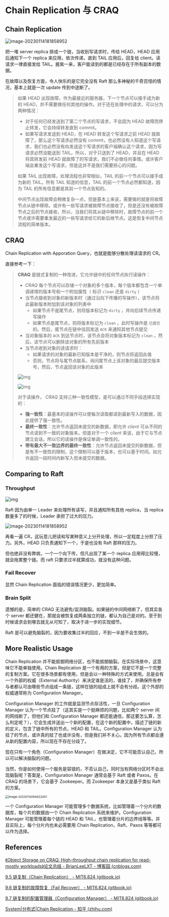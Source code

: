 # Chain Replication 与 CRAQ

## Chain Replication

![image-20230114181858952](https://beetpic.oss-cn-hangzhou.aliyuncs.com/img/202301141819018.png)

把一堆 server replica 排成一个链，当收到写请求时，传给 HEAD，HEAD 应用后通知下一个 replica 来应用，依次传递，直到 TAIL 应用后，回复给 client。读请求一律直接发给 TAIL。酱紫一来，客户能读到的都是已经存在于所有副本的数据。

在故障以及恢复方面，令人快乐的是它完全没有 Raft 那么多神秘的千奇百怪的情况，基本上就是一次 update 传到中途断了。

> 如果 HEAD 出现故障，作为最接近的服务器，下一个节点可以接手成为新的 HEAD，并不需要做任何其他的操作。对于还在处理中的请求，可以分为两种情况：
>
> - 对于任何已经发送到了第二个节点的写请求，不会因为 HEAD 故障而停止转发，它会持续转发直到 commit。
> - 如果写请求发送到 HEAD，在 HEAD 转发这个写请求之前 HEAD 就故障了，那么这个写请求必然没有 commit，也必然没有人知道这个写请求，我们也必然没有向发送这个写请求的客户端确认这个请求，因为写请求必然没能送到 TAIL。所以，对于只送到了 HEAD，并且在 HEAD 将其转发前 HEAD 就故障了的写请求，我们不必做任何事情。或许客户端会重发这个写请求，但是这并不是我们需要担心的问题。
>
> 如果 TAIL 出现故障，处理流程也非常相似，TAIL 的前一个节点可以接手成为新的 TAIL。所有 TAIL 知道的信息，TAIL 的前一个节点必然都知道，因为 TAIL 的所有信息都是其前一个节点告知的。
>
> 中间节点出现故障会稍微复杂一点，但是基本上来说，需要做的就是将故障节点从链中移除。或许有一些写请求被故障节点接收了，但是还没有被故障节点之后的节点接收，所以，当我们将其从链中移除时，故障节点的前一个节点或许需要重发最近的一些写请求给它的新后继节点。这是恢复中间节点流程的简单版本。

## CRAQ

Chain Replication with Apporation Query，也就是能够分散处理读请求的 CR。

直接参考一下：

> **CRAQ** 是链式复制的一种改进，它允许链中的任何节点执行读操作：
>
> - *CRAQ* 每个节点可以存储一个对象的多个版本，每个版本都包含一个单调递增的版本号和一个附加属性（ 标识 `clean` 还是 `dirty` ）
> - 当节点接收到对象的新版本时（通过沿向下传播的写操作），该节点将此最新版本附加到该对象的列表中
>   - 如果节点不是尾节点，则将版本标记为 `dirty` ，并向后续节点传递写操作
>   - 如果节点是尾节点，则将版本标记为 `clean` ，此时写操作是 `已提交` 的。然后，尾节点在链中往回发送 `ACK` 来通知其他节点提交
> - 当对象版本的 `ACK` 到达节点时，该节点会将对象版本标记为 `clean` 。然后，该节点可以删除该对象的所有先前版本
> - 当节点收到对象的读请求时：
>   - 如果请求的对象的最新已知版本是干净的，则节点将返回此值
>   - 否则，节点将与尾节点联系，询问尾节点上该对象的最后提交版本号，然后，节点返回该对象的此版本
>
> ![img](https://beetpic.oss-cn-hangzhou.aliyuncs.com/img/202301141851248.png)
>
> ![img](https://beetpic.oss-cn-hangzhou.aliyuncs.com/img/202301141851230.png)
>
> 对于读操作， *CRAQ* 支持三种一致性模型，是可以通过不同手段选择实现的：
>
> - **强一致性**：最基本的读操作可以使每次读取都读到最新写入的数据，因此提供了强一致性。
> - **最终一致性**：允许节点返回未提交的新数据，即允许 *client* 可从不同的节点读到不一致的对象版本。但是对于一个 *client* 来说，由于它与节点建立会话，所以它的读操作是保证单调一致性的。
> - **带有最大不一致边界的最终一致性**：允许节点返回未提交的新数据，但是有不一致性的限制，这个限制可以基于版本，也可以基于时间。如允许返回一段时间内新写入但未提交的数据。

## Comparing to Raft

### Throughput

![img](https://beetpic.oss-cn-hangzhou.aliyuncs.com/img/202301141856868.png)

Raft 因为由单一 Leader 来处理所有读写，并且通知所有其他 replica，当 replica 数量多了的时候，Leader 承担了过大的压力。

![image-20230114181858952](https://beetpic.oss-cn-hangzhou.aliyuncs.com/img/202301141858965.png)

再看一遍 CR，这玩意儿把读和写某种意义上分开处理，所以一定程度上分担了压力。另外，HEAD 只负责通知下一个，于是也没有 Raft 那样的压力。

但也绝非没有弊病，一个一个向下传，但凡出现了某一个 replica 应用得比较慢，就会拖累整个链。而 raft 只要求过半就算成功，就没有这种问题。

### Fail Recover

显然 Chain Replication 面临的错误情况更少，更加简单。

### Brain Split

遗憾的是，简单的 CRAQ 无法避免/监测脑裂。如果链的中间网络断了，但其实各个 server 都还健在，那就会被恢复成两条独立的链，都认为自己是对的。至于到时候请求会到哪去就无从可知了，取决于进一步的实现细节。

Raft 是可以避免脑裂的，因为要收集过半的回应，不到一半是不会生效的。

## More Realistic Usage

Chain Replication 并不能抵御网络分区，也不能抵御脑裂。在实际场景中，这意味它不能单独使用。Chain Replication 是一个有用的方案，但是它不是一个完整的复制方案。它在很多场景都有使用，但是会以一种特殊的方式来使用。总是会有一个外部的权威（External Authority）来决定谁是活的，谁挂了，并确保所有参与者都认可由哪些节点组成一条链，这样在链的组成上就不会有分歧。这个外部的权威通常称为 Configuration Manager。

Configuration Manager 的工作就是监测节点存活性，一旦 Configuration Manager 认为一个节点挂了（这其实是一个挺麻烦的问题，比如两个 server 间的网线断了，但他们和 Configuration Manager 都还能通信，那这要怎么算，怎么判定呢？），它会生成并送出一个新的配置，在这个新的配置中，描述了链的新的定义，包含了链中所有的节点，HEAD 和 TAIL。Configuration Manager 认为挂了的节点，或许真的挂了也或许没有，但是我们并不关心。因为所有节点都会遵从新的配置内容，所以现在不存在分歧了。

现在只有一个角色（Configuration Manager）在做决定，它不可能否认自己，所以可以解决脑裂的问题。

当然，你是如何使得一个服务是容错的，不否认自己，同时当有网络分区时不会出现脑裂呢？答案是，Configuration Manager 通常会基于 Raft 或者 Paxos。在 CRAQ 的场景下，它会基于 Zookeeper。而 Zookeeper 本身又是基于类似 Raft 的方案。

<img src="https://beetpic.oss-cn-hangzhou.aliyuncs.com/img/202301141946482.png" alt="image-20230114194622451" style="zoom: 67%;" />

一个 Configuration Manager 可能管理多个数据系统，比如管理着一个分片的数据库，每个片的数据由一个 Chain Replication 系统来维护。Configuration Manager 可能管理着每个链的 HEAD 和 TAIL，也管理着分片的边界线等等。并且实际上，每个分片内也未必需要用 Chain Replication，Raft、Paxos 等等都可以作为选择。

## References

[《Object Storage on CRAQ: High-throughput chain replication for read-mostly workloads》论文总结 - BrianLeeLXT - 博客园 (cnblogs.com)](https://www.cnblogs.com/brianleelxt/p/13275647.html)

[9.5 链复制（Chain Replication） - MIT6.824 (gitbook.io)](https://mit-public-courses-cn-translatio.gitbook.io/mit6-824/lecture-09-more-replication-craq/9.5-lian-fu-zhi-chain-replication)

[9.6 链复制的故障恢复（Fail Recover） - MIT6.824 (gitbook.io)](https://mit-public-courses-cn-translatio.gitbook.io/mit6-824/lecture-09-more-replication-craq/9.6-lian-fu-zhi-de-gu-zhang-hui-fu-fail-recover)

[9.7 链复制的配置管理器（Configuration Manager） - MIT6.824 (gitbook.io)](https://mit-public-courses-cn-translatio.gitbook.io/mit6-824/lecture-09-more-replication-craq/9.7-lian-fu-zhi-de-pei-zhi-guan-li-qi-configuration-manager)

[System|分布式|Chain Replication - 知乎 (zhihu.com)](https://zhuanlan.zhihu.com/p/344522347)
